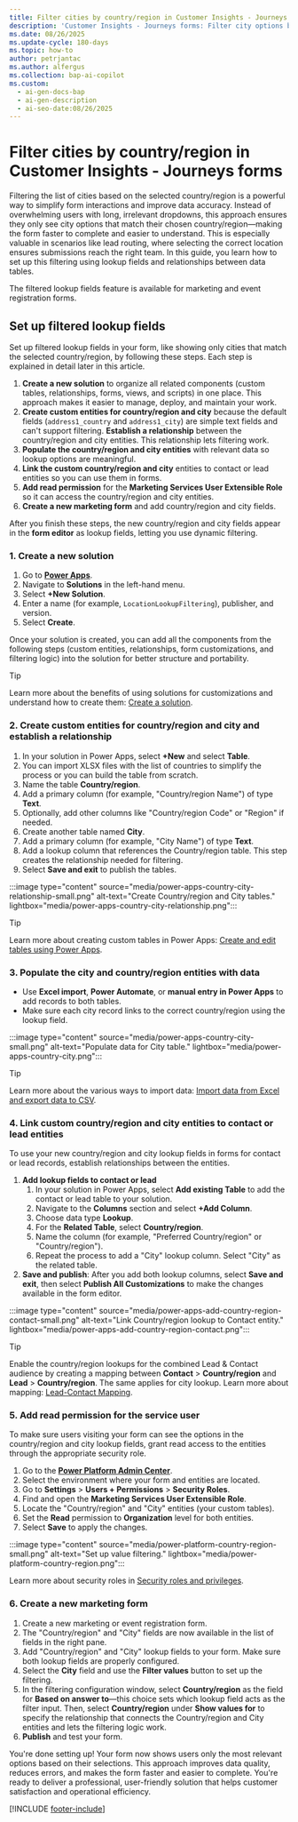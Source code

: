 ```yaml
---
title: Filter cities by country/region in Customer Insights - Journeys forms
description: 'Customer Insights - Journeys forms: Filter city options by country/region for faster, more accurate submissions. Learn how to set up filtered lookups.'
ms.date: 08/26/2025
ms.update-cycle: 180-days
ms.topic: how-to
author: petrjantac
ms.author: alfergus
ms.collection: bap-ai-copilot
ms.custom:
  - ai-gen-docs-bap
  - ai-gen-description
  - ai-seo-date:08/26/2025
---
```


# Filter cities by country/region in Customer Insights - Journeys forms

Filtering the list of cities based on the selected country/region is a powerful way to simplify form interactions and improve data accuracy. Instead of overwhelming users with long, irrelevant dropdowns, this approach ensures they only see city options that match their chosen country/region—making the form faster to complete and easier to understand. This is especially valuable in scenarios like lead routing, where selecting the correct location ensures submissions reach the right team. In this guide, you learn how to set up this filtering using lookup fields and relationships between data tables.

The filtered lookup fields feature is available for marketing and event registration forms.

## Set up filtered lookup fields

Set up filtered lookup fields in your form, like showing only cities that match the selected country/region, by following these steps. Each step is explained in detail later in this article.

1. **Create a new solution** to organize all related components (custom tables, relationships, forms, views, and scripts) in one place. This approach makes it easier to manage, deploy, and maintain your work.
1. **Create custom entities for country/region and city** because the default fields (`address1_country` and `address1_city`) are simple text fields and can't support filtering. **Establish a relationship** between the country/region and city entities. This relationship lets filtering work.
1. **Populate the country/region and city entities** with relevant data so lookup options are meaningful.
1. **Link the custom country/region and city** entities to contact or lead entities so you can use them in forms.
1. **Add read permission** for the **Marketing Services User Extensible Role** so it can access the country/region and city entities.
1. **Create a new marketing form** and add country/region and city fields.

After you finish these steps, the new country/region and city fields appear in the **form editor** as lookup fields, letting you use dynamic filtering.

### 1. Create a new solution

1. Go to [**Power Apps**](https://make.powerapps.com/).
1. Navigate to **Solutions** in the left-hand menu.
1. Select **+New Solution**.
1. Enter a name (for example, `LocationLookupFiltering`), publisher, and version.
1. Select **Create**.

Once your solution is created, you can add all the components from the following steps (custom entities, relationships, form customizations, and filtering logic) into the solution for better structure and portability.

> [!TIP]
> Learn more about the benefits of using solutions for customizations and understand how to create them: [Create a solution](/power-apps/maker/data-platform/create-solution).

### 2. Create custom entities for country/region and city and establish a relationship

1. In your solution in Power Apps, select **+New** and select **Table**.
1. You can import XLSX files with the list of countries to simplify the process or you can build the table from scratch.
1. Name the table **Country/region**.
1. Add a primary column (for example, "Country/region Name") of type **Text**.
1. Optionally, add other columns like "Country/region Code" or "Region" if needed.
1. Create another table named **City**.
1. Add a primary column (for example, "City Name") of type **Text**.
1. Add a lookup column that references the Country/region table. This step creates the relationship needed for filtering.
1. Select **Save and exit** to publish the tables.

:::image type="content" source="media/power-apps-country-city-relationship-small.png" alt-text="Create Country/region and City tables." lightbox="media/power-apps-country-city-relationship.png":::

> [!TIP]
> Learn more about creating custom tables in Power Apps: [Create and edit tables using Power Apps](/power-apps/maker/data-platform/create-edit-entities-portal).

### 3. Populate the city and country/region entities with data

- Use **Excel import**, **Power Automate**, or **manual entry in Power Apps** to add records to both tables.
- Make sure each city record links to the correct country/region using the lookup field.

:::image type="content" source="media/power-apps-country-city-small.png" alt-text="Populate data for City table." lightbox="media/power-apps-country-city.png":::

> [!TIP]
> Learn more about the various ways to import data: [Import data from Excel and export data to CSV](/power-apps/maker/data-platform/data-platform-import-export).

### 4. Link custom country/region and city entities to contact or lead entities

To use your new country/region and city lookup fields in forms for contact or lead records, establish relationships between the entities.

1. **Add lookup fields to contact or lead**
    1. In your solution in Power Apps, select **Add existing Table** to add the contact or lead table to your solution.
    1. Navigate to the **Columns** section and select **+Add Column**.
    1. Choose data type **Lookup**.
    1. For the **Related Table**, select **Country/region**.
    1. Name the column (for example, "Preferred Country/region" or "Country/region").
    1. Repeat the process to add a "City" lookup column. Select "City" as the related table.
1. **Save and publish**: After you add both lookup columns, select **Save and exit**, then select **Publish All Customizations** to make the changes available in the form editor.

:::image type="content" source="media/power-apps-add-country-region-contact-small.png" alt-text="Link Country/region lookup to Contact entity." lightbox="media/power-apps-add-country-region-contact.png":::

> [!TIP]
> Enable the country/region lookups for the combined Lead & Contact audience by creating a mapping between **Contact** > **Country/region** and **Lead** > **Country/region**. The same applies for city lookup. Learn more about mapping: [Lead-Contact Mapping](real-time-marketing-form-global-settings.md#lead-contact-mapping).

### 5. Add read permission for the service user

To make sure users visiting your form can see the options in the country/region and city lookup fields, grant read access to the entities through the appropriate security role.

1. Go to the [**Power Platform Admin Center**](https://admin.powerplatform.microsoft.com).
1. Select the environment where your form and entities are located.
1. Go to **Settings** > **Users + Permissions** > **Security Roles**.
1. Find and open the **Marketing Services User Extensible Role**.
1. Locate the "Country/region" and "City" entities (your custom tables).
1. Set the **Read** permission to **Organization** level for both entities.
1. Select **Save** to apply the changes.

:::image type="content" source="media/power-platform-country-region-small.png" alt-text="Set up value filtering." lightbox="media/power-platform-country-region.png":::

Learn more about security roles in [Security roles and privileges](/power-platform/admin/security-roles-privileges).

### 6. Create a new marketing form

1. Create a new marketing or event registration form.
1. The "Country/region" and "City" fields are now available in the list of fields in the right pane.
1. Add "Country/region" and "City" lookup fields to your form. Make sure both lookup fields are properly configured.
1. Select the **City** field and use the **Filter values** button to set up the filtering.
1. In the filtering configuration window, select **Country/region** as the field for **Based on answer to**—this choice sets which lookup field acts as the filter input. Then, select **Country/region** under **Show values for** to specify the relationship that connects the Country/region and City entities and lets the filtering logic work.
1. **Publish** and test your form.

You're done setting up! Your form now shows users only the most relevant options based on their selections. This approach improves data quality, reduces errors, and makes the form faster and easier to complete. You're ready to deliver a professional, user-friendly solution that helps customer satisfaction and operational efficiency.

[!INCLUDE [footer-include](./includes/footer-banner.md)]